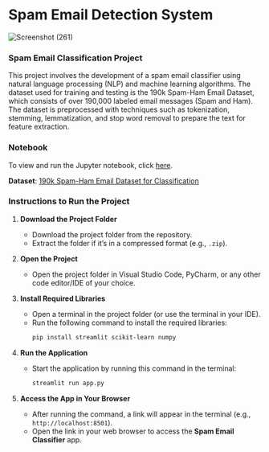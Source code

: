 # **Spam Email Detection System**

![Screenshot (261)](https://github.com/user-attachments/assets/303da7a0-ee84-49b7-b977-70940bab8b92)

### Spam Email Classification Project

This project involves the development of a spam email classifier using natural language processing (NLP) and machine learning algorithms. 
The dataset used for training and testing is the 190k Spam-Ham Email Dataset, which consists of over 190,000 labeled email messages (Spam and Ham). 
The dataset is preprocessed with techniques such as tokenization, stemming, lemmatization, and stop word removal to prepare the text for feature extraction.

### Notebook

To view and run the Jupyter notebook, click [here](https://github.com/samolubukun/Spam-Email-Detection-System/tree/main/Notebook).

**Dataset**: [190k Spam-Ham Email Dataset for Classification](https://www.kaggle.com/datasets/meruvulikith/190k-spam-ham-email-dataset-for-classification)


### Instructions to Run the Project

1. **Download the Project Folder**
   - Download the project folder from the repository.
   - Extract the folder if it’s in a compressed format (e.g., `.zip`).

2. **Open the Project**
   - Open the project folder in Visual Studio Code, PyCharm, or any other code editor/IDE of your choice.

3. **Install Required Libraries**
   - Open a terminal in the project folder (or use the terminal in your IDE).
   - Run the following command to install the required libraries:
     ```bash
     pip install streamlit scikit-learn numpy
     ```

4. **Run the Application**
   - Start the application by running this command in the terminal:
     ```bash
     streamlit run app.py
     ```

5. **Access the App in Your Browser**
   - After running the command, a link will appear in the terminal (e.g., `http://localhost:8501`).
   - Open the link in your web browser to access the **Spam Email Classifier** app.

